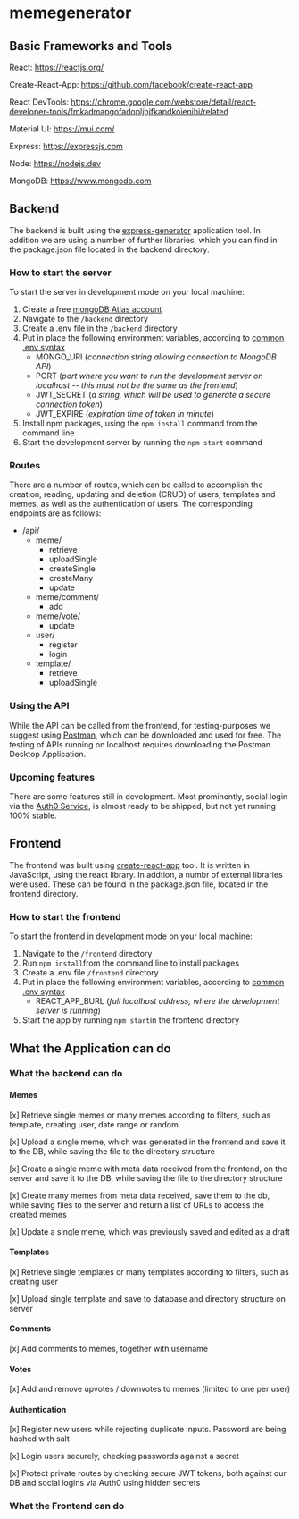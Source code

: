 # memegenerator

## Basic Frameworks and Tools

React: https://reactjs.org/

Create-React-App: https://github.com/facebook/create-react-app

React DevTools: https://chrome.google.com/webstore/detail/react-developer-tools/fmkadmapgofadopljbjfkapdkoienihi/related

Material UI: https://mui.com/

Express: https://expressjs.com

Node: https://nodejs.dev

MongoDB: https://www.mongodb.com


## Backend

The backend is built using the [express-generator](https://expressjs.com/en/starter/generator.html) application tool. In addition we are using a number of further libraries, which you can find in the package.json file located in the backend directory.

### How to start the server

To start the server in development mode on your local machine:

1. Create a free [mongoDB Atlas account](https://www.mongodb.com)
2. Navigate to the `/backend` directory
3. Create a .env file in the `/backend` directory
4. Put in place the following environment variables, according to [common .env syntax](https://www.npmjs.com/package/dotenv)
    * MONGO_URI (*connection string allowing connection to MongoDB API*)
    * PORT (*port where you want to run the development server on localhost -- this must not be the same as the frontend*)
    * JWT_SECRET (*a string, which will be used to generate a secure connection token*)
    * JWT_EXPIRE (*expiration time of token in minute*)
5. Install npm packages, using the `npm install` command from the command line
6. Start the development server by running the `npm start` command

### Routes

There are a number of routes, which can be called to accomplish the creation, reading, updating and deletion (CRUD) of users, templates and memes, as well as the authentication of users. The corresponding endpoints are as follows:

* /api/
    * meme/
        * retrieve
        * uploadSingle
        * createSingle
        * createMany
        * update
    * meme/comment/
        * add
    * meme/vote/
        * update
    * user/
        * register
        * login
    * template/
        * retrieve
        * uploadSingle
    

### Using the API

While the API can be called from the frontend, for testing-purposes we suggest using [Postman](https://www.postman.com), which can be downloaded and used for free. The testing of APIs running on localhost requires downloading the Postman Desktop Application.

### Upcoming features

There are some features still in development. Most prominently, social login via the [Auth0 Service](https://auth0.com/), is almost ready to be shipped, but not yet running 100% stable.

## Frontend

The frontend was built using [create-react-app](https://create-react-app.dev) tool. It is written in JavaScript, using the react library. In addtion, a numbr of external libraries were used. These can be found in the package.json file, located in the frontend directory.

### How to start the frontend

To start the frontend in development mode on your local machine:

1. Navigate to the `/frontend` directory
2. Run `npm install`from the command line to install packages
3. Create a .env file `/frontend` directory
4. Put in place the following environment variables, according to [common .env syntax](https://www.npmjs.com/package/dotenv)
    * REACT_APP_BURL (*full localhost address, where the development server is running*)
5. Start the app by running `npm start`in the frontend directory

## What the Application can do

### What the backend can do

#### Memes
[x] Retrieve single memes or many memes according to filters, such as template, creating user, date range or random

[x] Upload a single meme, which was generated in the frontend and save it to the DB, while saving the file to the directory structure

[x] Create a single meme with meta data received from the frontend, on the server and save it to the DB, while saving the file to the directory structure

[x] Create many memes from meta data received, save them to the db, while saving files to the server and return a list of URLs to access the created memes

[x] Update a single meme, which was previously saved and edited as a draft

#### Templates
[x] Retrieve single templates or many templates according to filters, such as creating user

[x] Upload single template and save to database and directory structure on server

#### Comments
[x] Add comments to memes, together with username

#### Votes
[x] Add and remove upvotes / downvotes to memes (limited to one per user)

#### Authentication
[x] Register new users while rejecting duplicate inputs. Password are being hashed with salt

[x] Login users securely, checking passwords against a secret

[x] Protect private routes by checking secure JWT tokens, both against our DB and social logins via Auth0 using hidden secrets

### What the Frontend can do








